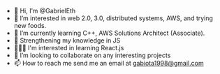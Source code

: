 - 👋 Hi, I’m @GabrielEth
- 👀 I’m interested in web 2.0, 3.0, distributed systems, AWS, and trying new foods. 
- 🌱 I’m currently learning C++, AWS Solutions Architect (Associate).
- 💪 Strengthening my knowledge in JS
- 👨🏻‍🏫 I'm interested in learning React.js
- 💞️ I’m looking to collaborate on any interesting projects
- 📫 How to reach me send me an email at gabiota1998@gmail.com



<!---
GabrielEth/GabrielEth is a ✨ special ✨ repository because its `README.md` (this file) appears on your GitHub profile.
You can click the Preview link to take a look at your changes.
--->
